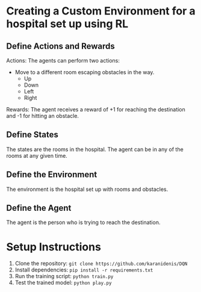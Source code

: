 # Creating a Custom Environment for a hospital set up using RL
## Define Actions and Rewards
Actions: The agents can perform two actions:
- Move to a different room escaping obstacles in the way.
    - Up
    - Down
    - Left
    - Right

Rewards: The agent receives a reward of +1 for reaching the destination and -1 for hitting an obstacle.

## Define States
The states are the rooms in the hospital. The agent can be in any of the rooms at any given time.

## Define the Environment
The environment is the hospital set up with rooms and obstacles.

## Define the Agent
The agent is the person who is trying to reach the destination.

# Setup Instructions
1. Clone the repository: `git clone https://github.com/karanidenis/DQN`
2. Install dependencies: `pip install -r requirements.txt`
3. Run the training script: `python train.py`
4. Test the trained model: `python play.py`


